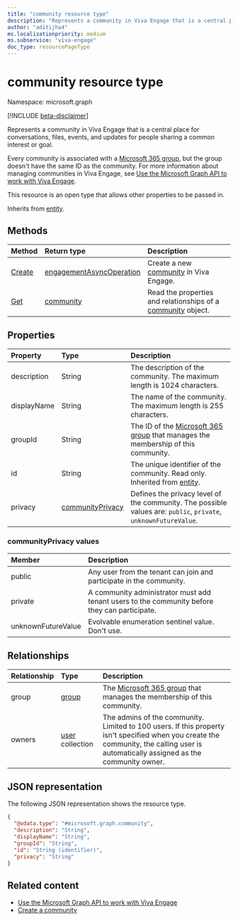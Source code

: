```yaml
---
title: "community resource type"
description: "Represents a community in Viva Engage that is a central place for conversations, files, events, and updates for people sharing a common interest or goal."
author: "aditijha4"
ms.localizationpriority: medium
ms.subservice: "viva-engage"
doc_type: resourcePageType
---
```


# community resource type

Namespace: microsoft.graph

[!INCLUDE [beta-disclaimer](../../includes/beta-disclaimer.md)]

Represents a community in Viva Engage that is a central place for conversations, files, events, and updates for people sharing a common interest or goal.

Every community is associated with a [Microsoft 365 group](../resources/group.md), but the group doesn't have the same ID as the community. For more information about managing communities in Viva Engage, see [Use the Microsoft Graph API to work with Viva Engage](../resources/engagement-api-overview.md).

This resource is an open type that allows other properties to be passed in.

Inherits from [entity](../resources/entity.md).

## Methods

|Method|Return type|Description|
|:---|:---|:---|
|[Create](../api/employeeexperience-post-communities.md)|[engagementAsyncOperation](../resources/engagementasyncoperation.md)|Create a new [community](../resources/community.md) in Viva Engage.|
|[Get](../api/community-get.md)|[community](../resources/community.md)|Read the properties and relationships of a [community](../resources/community.md) object.|

## Properties

|Property|Type|Description|
|:---|:---|:---|
| description | String | The description of the community. The maximum length is 1024 characters. |
| displayName | String | The name of the community. The maximum length is 255 characters. |
| groupId | String | The ID of the [Microsoft 365 group](../resources/group.md) that manages the membership of this community. |
| id | String | The unique identifier of the community. Read only. Inherited from [entity](../resources/entity.md). |
| privacy | [communityPrivacy](../resources/community.md#communityprivacy-values) | Defines the privacy level of the community. The possible values are: `public`, `private`, `unknownFutureValue`. |

### communityPrivacy values

| Member | Description |
|:---------------|:----------|
| public | Any user from the tenant can join and participate in the community. |
| private | A community administrator must add tenant users to the community before they can participate. |
| unknownFutureValue | Evolvable enumeration sentinel value. Don't use.|

## Relationships

|Relationship|Type|Description|
|:---|:---|:---|
|group|[group](../resources/group.md)|The [Microsoft 365 group](group.md) that manages the membership of this community.|
|owners|[user](../resources/user.md) collection| The admins of the community. Limited to 100 users. If this property isn't specified when you create the community, the calling user is automatically assigned as the community owner. |

## JSON representation

The following JSON representation shows the resource type.

<!-- {
  "blockType": "resource",
  "keyProperty": "id",
  "@odata.type": "microsoft.graph.community",
  "baseType": "microsoft.graph.entity",
  "openType": false
}
-->
``` json
{
  "@odata.type": "#microsoft.graph.community",
  "description": "String",
  "displayName": "String",
  "groupId": "String",
  "id": "String (identifier)",
  "privacy": "String"
}
```

## Related content

- [Use the Microsoft Graph API to work with Viva Engage](engagement-api-overview.md)
- [Create a community](../api/employeeexperience-post-communities.md)
